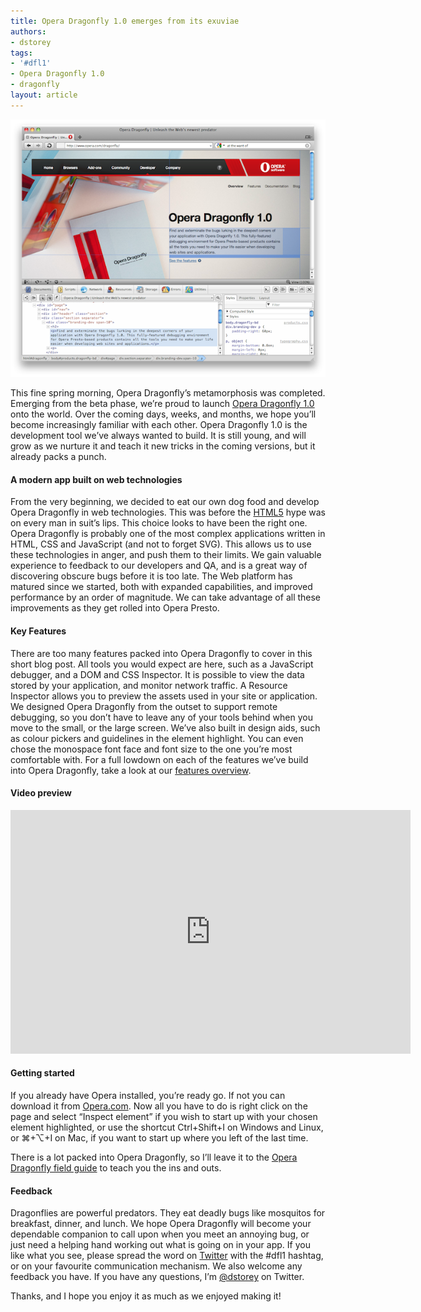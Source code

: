```yaml
---
title: Opera Dragonfly 1.0 emerges from its exuviae
authors:
- dstorey
tags:
- '#dfl1'
- Opera Dragonfly 1.0
- dragonfly
layout: article
---
```

<img src="/blog/opera-dragonfly-1-0-emerges/dfl10.png" alt="" />

<p>This fine spring morning, Opera Dragonfly’s metamorphosis was completed. Emerging from the beta phase, we’re proud to launch <a href="http://www.opera.com/dragonfly">Opera Dragonfly 1.0</a> onto the world. Over the coming days, weeks, and months, we hope you’ll become increasingly familiar with each other. Opera Dragonfly 1.0 is the development tool we’ve always wanted to build. It is still young, and will grow as we nurture it and teach it new tricks in the coming versions, but it already packs a punch.</p>

<h4>A modern app built on web technologies</h4>

<p>From the very beginning, we decided to eat our own dog food and develop Opera Dragonfly in web technologies. This was before the <a href="http://dev.w3.org/html5/spec/Overview.html">HTML5</a> hype was on every man in suit’s lips. This choice looks to have been the right one. Opera Dragonfly is probably one of the most complex applications  written in HTML, CSS and JavaScript (and not to forget SVG). This allows us to use these technologies in anger, and push them to their limits. We gain valuable experience to feedback to our developers and QA, and is a great way of discovering obscure bugs before it is too late. The Web platform has matured since we started, both with expanded capabilities, and improved performance by an order of magnitude. We can take advantage of all these improvements as they get rolled into Opera Presto.</p>

<h4>Key Features</h4>

<p>There are too many features packed into Opera Dragonfly to cover in this short blog post.  All tools you would expect are here, such as a JavaScript debugger, and a DOM and CSS Inspector. It is possible to view the data stored by your application, and monitor network traffic. A Resource Inspector allows you to preview the assets used in your site or application. We designed Opera Dragonfly from the outset to support remote debugging, so you don’t have to leave any of your tools behind when you move to the small, or the large screen. We’ve also built in design aids, such as colour pickers and guidelines in the element highlight. You can even chose the monospace font face and font size to the one you’re most comfortable with.  For a full lowdown on each of the features we’ve build into Opera Dragonfly, take a look at our <a href="http://www.opera.com/dragonfly/features/">features overview</a>.</p>

<h4>Video preview</h4>

<object width="640" height="390"><param name="movie" value="http://www.youtube.com/v/BeTzJ-HGLo4?fs=1&amp;amp;hl=en_GB" /><param name="allowFullScreen" value="true" /><param name="allowscriptaccess" value="never" /><embed src="http://www.youtube.com/v/BeTzJ-HGLo4?fs=1&amp;amp;hl=en_GB" type="application/x-shockwave-flash" width="640" height="390" allowfullscreen="true" allowscriptaccess="never" /></object>

<h4>Getting started</h4>

<p>If you already have Opera installed, you’re ready go. If not you can download it from <a href="http://www.opera.com/browser/">Opera.com</a>. Now all you have to do is right click on the page and select <q>Inspect element</q> if you wish to start up with your chosen element highlighted, or use the shortcut Ctrl+Shift+I on Windows and Linux, or ⌘+⌥+I on Mac, if you want to start up where you left of the last time.</p>

<p>There is a lot packed into Opera Dragonfly, so I’ll leave it to the <a href="http://www.opera.com/dragonfly/documentation/">Opera Dragonfly field guide</a> to teach you the ins and outs.</p>

<h4>Feedback</h4>

<p>Dragonflies are powerful predators. They eat deadly bugs like mosquitos for breakfast, dinner, and lunch. We hope Opera Dragonfly will become your dependable companion to call upon when you meet an annoying bug, or just need a helping hand working out what is going on in your app. If you like what you see, please spread the word on <a href="http://www.twitter.com/">Twitter</a> with the #dfl1 hashtag, or on your favourite communication mechanism. We also welcome any feedback you have. If you have any questions, I’m <a href="http://twitter.com/#!/dstorey">@dstorey</a> on Twitter.</p>

<p>Thanks, and I hope you enjoy it as much as we enjoyed making it!</p>
